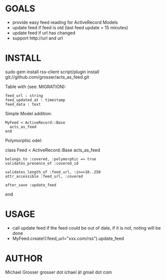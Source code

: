 GOALS
=====
 - provide easy feed reading for ActiveRecord Models
 - update feed if feed is old (last feed update > 15 minutes)
 - update feed if url has changed 
 - support http://url and url

INSTALL
=======
sudo gem install rss-client
script/plugin install git://github.com/grosser/acts_as_feed.git

Table with (see: MIGRATION):

    feed_url : string
    feed_updated_at : timestamp
    feed_data : text

Simple Model addition:

    MyFeed < ActiveRecord::Base
      acts_as_feed
    end
    
Polymorphic odel:

  class Feed < ActiveRecord::Base
    acts_as_feed
    
    belongs_to :covered, :polymorphic => true
    validates_presence_of :covered_id
    
    validates_length_of :feed_url, :in=>10..250
    attr_accessible :feed_url, :covered
    
    after_save :update_feed
  end
 
USAGE
=====
 - call update feed if the feed could be out of date, if it is not, noting will be done
 - MyFeed.create!(:feed_url="xxx.com/rss").update_feed
 
 
AUTHOR
======
Michael Grosser
grosser dot ichael ät gmail dot com